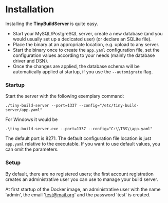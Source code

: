 # Installation

Installing the **TinyBuildServer** is quite easy. 

* Start your MySQL/PostgreSQL server, create a new database (and you would usually set up a dedicated user) (or declare an SQLite file). 
* Place the binary at an appropriate location, e.g. upload to any server.
* Start the binary once to create the ``app.yaml`` configuration file, 
set the configuration values according to your needs (mainly the database driver and DSN).
* Once the changes are applied, the database schema will be automatically applied at startup,
  if you use the `--automigrate` flag.

### Startup

Start the server with the following exemplary command:

``./tiny-build-server --port=1337 --config="/etc/tiny-build-server/app.yaml"``

For Windows it would be

``.\tiny-build-server.exe --port=1337 --config="C:\\TBS\\app.yaml"``

The default port is 8271. The default configuration file location is just ``app.yaml`` 
relative to the executable.
If you want to use default values, you can omit the parameters.

### Setup

By default, there are no registered users; the first account registration creates an 
administrative user you can use to manage your build server.

At first startup of the Docker image, an administrative user with the name 'admin', the email 'test@mail.org' and the 
password 'test' is created.